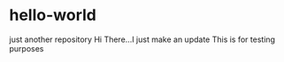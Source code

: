 # hello-world
just another repository
Hi There...I just make an update
This is for testing purposes
